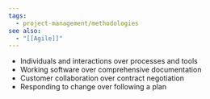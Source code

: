 ```yaml
---
tags:
  - project-management/methodologies
see also:
  - "[[Agile]]"
---
```

- Individuals and interactions over processes and tools
- Working software over comprehensive documentation
- Customer collaboration over contract negotiation
- Responding to change over following a plan